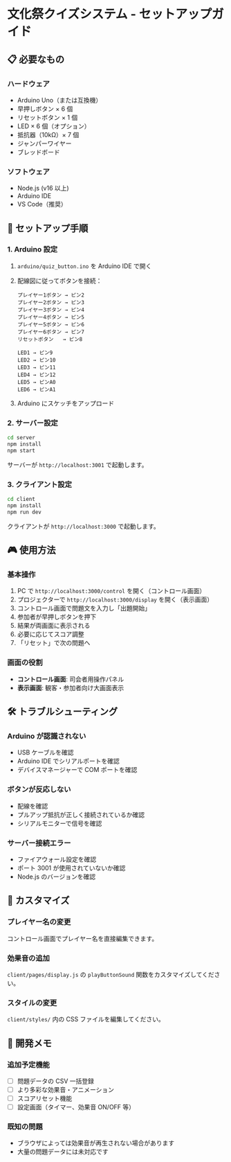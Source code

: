 # 文化祭クイズシステム - セットアップガイド

## 📋 必要なもの

### ハードウェア

-   Arduino Uno（または互換機）
-   早押しボタン × 6 個
-   リセットボタン × 1 個
-   LED × 6 個（オプション）
-   抵抗器（10kΩ）× 7 個
-   ジャンパーワイヤー
-   ブレッドボード

### ソフトウェア

-   Node.js (v16 以上)
-   Arduino IDE
-   VS Code（推奨）

## 🔧 セットアップ手順

### 1. Arduino 設定

1. `arduino/quiz_button.ino` を Arduino IDE で開く
2. 配線図に従ってボタンを接続：

    ```
    プレイヤー1ボタン → ピン2
    プレイヤー2ボタン → ピン3
    プレイヤー3ボタン → ピン4
    プレイヤー4ボタン → ピン5
    プレイヤー5ボタン → ピン6
    プレイヤー6ボタン → ピン7
    リセットボタン   → ピン8

    LED1 → ピン9
    LED2 → ピン10
    LED3 → ピン11
    LED4 → ピン12
    LED5 → ピンA0
    LED6 → ピンA1
    ```

3. Arduino にスケッチをアップロード

### 2. サーバー設定

```bash
cd server
npm install
npm start
```

サーバーが `http://localhost:3001` で起動します。

### 3. クライアント設定

```bash
cd client
npm install
npm run dev
```

クライアントが `http://localhost:3000` で起動します。

## 🎮 使用方法

### 基本操作

1. PC で `http://localhost:3000/control` を開く（コントロール画面）
2. プロジェクターで `http://localhost:3000/display` を開く（表示画面）
3. コントロール画面で問題文を入力し「出題開始」
4. 参加者が早押しボタンを押下
5. 結果が両画面に表示される
6. 必要に応じてスコア調整
7. 「リセット」で次の問題へ

### 画面の役割

-   **コントロール画面**: 司会者用操作パネル
-   **表示画面**: 観客・参加者向け大画面表示

## 🛠️ トラブルシューティング

### Arduino が認識されない

-   USB ケーブルを確認
-   Arduino IDE でシリアルポートを確認
-   デバイスマネージャーで COM ポートを確認

### ボタンが反応しない

-   配線を確認
-   プルアップ抵抗が正しく接続されているか確認
-   シリアルモニターで信号を確認

### サーバー接続エラー

-   ファイアウォール設定を確認
-   ポート 3001 が使用されていないか確認
-   Node.js のバージョンを確認

## 🎨 カスタマイズ

### プレイヤー名の変更

コントロール画面でプレイヤー名を直接編集できます。

### 効果音の追加

`client/pages/display.js` の `playButtonSound` 関数をカスタマイズしてください。

### スタイルの変更

`client/styles/` 内の CSS ファイルを編集してください。

## 📝 開発メモ

### 追加予定機能

-   [ ] 問題データの CSV 一括登録
-   [ ] より多彩な効果音・アニメーション
-   [ ] スコアリセット機能
-   [ ] 設定画面（タイマー、効果音 ON/OFF 等）

### 既知の問題

-   ブラウザによっては効果音が再生されない場合があります
-   大量の問題データには未対応です
